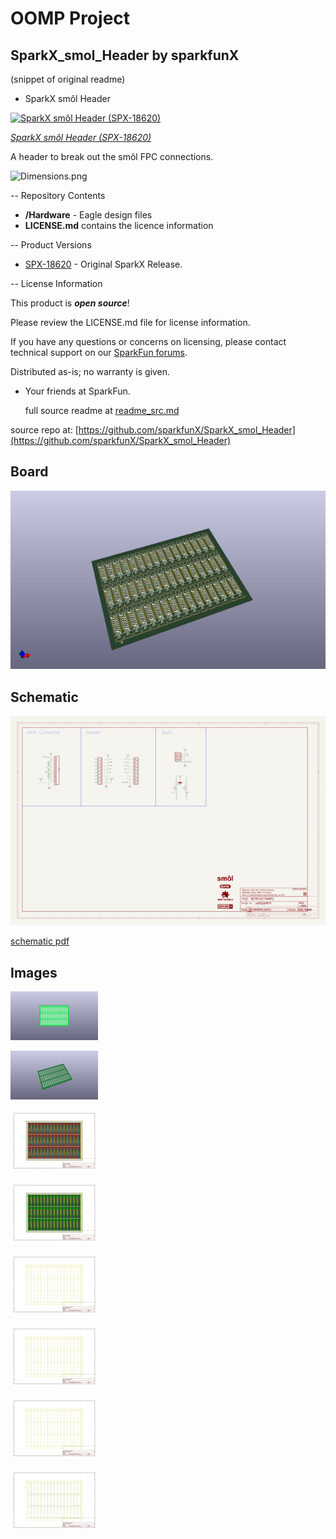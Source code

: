 # OOMP Project  
## SparkX_smol_Header  by sparkfunX  
  
(snippet of original readme)  
  
- SparkX smôl Header  
  
[![SparkX smôl Header (SPX-18620)](https://cdn.sparkfun.com/assets/parts/1/8/1/1/8/18620-smo__l_Header-01.jpg)](https://www.sparkfun.com/products/18620)  
  
[*SparkX smôl Header (SPX-18620)*](https://www.sparkfun.com/products/18620)  
  
A header to break out the smôl FPC connections.  
  
![Dimensions.png](./img/Dimensions.png)  
  
-- Repository Contents  
  
- **/Hardware** - Eagle design files  
- **LICENSE.md** contains the licence information  
  
-- Product Versions  
  
- [SPX-18620](https://www.sparkfun.com/products/18620) - Original SparkX Release.  
  
-- License Information  
  
This product is _**open source**_!  
  
Please review the LICENSE.md file for license information.  
  
If you have any questions or concerns on licensing, please contact technical support on our [SparkFun forums](https://forum.sparkfun.com/viewforum.php?f=123).  
  
Distributed as-is; no warranty is given.  
  
- Your friends at SparkFun.  
  
  full source readme at [readme_src.md](readme_src.md)  
  
source repo at: [https://github.com/sparkfunX/SparkX_smol_Header](https://github.com/sparkfunX/SparkX_smol_Header)  
## Board  
  
[![working_3d.png](working_3d_600.png)](working_3d.png)  
## Schematic  
  
[![working_schematic.png](working_schematic_600.png)](working_schematic.png)  
  
[schematic pdf](working_schematic.pdf)  
## Images  
  
[![working_3D_bottom.png](working_3D_bottom_140.png)](working_3D_bottom.png)  
  
[![working_3D_top.png](working_3D_top_140.png)](working_3D_top.png)  
  
[![working_assembly_page_01.png](working_assembly_page_01_140.png)](working_assembly_page_01.png)  
  
[![working_assembly_page_02.png](working_assembly_page_02_140.png)](working_assembly_page_02.png)  
  
[![working_assembly_page_03.png](working_assembly_page_03_140.png)](working_assembly_page_03.png)  
  
[![working_assembly_page_04.png](working_assembly_page_04_140.png)](working_assembly_page_04.png)  
  
[![working_assembly_page_05.png](working_assembly_page_05_140.png)](working_assembly_page_05.png)  
  
[![working_assembly_page_06.png](working_assembly_page_06_140.png)](working_assembly_page_06.png)  
